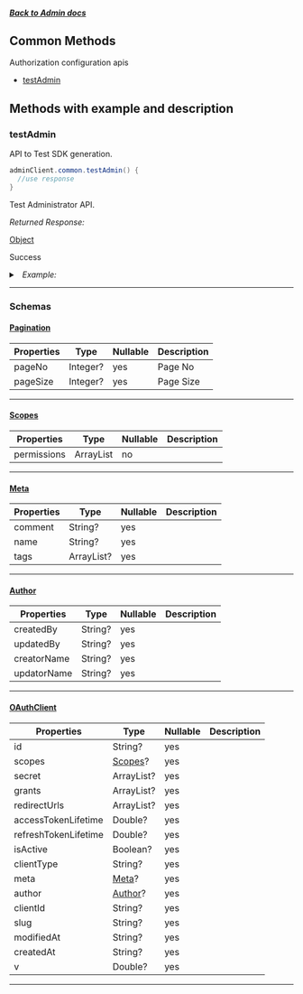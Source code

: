 



##### [Back to Admin docs](./README.md)

## Common Methods
Authorization configuration apis
* [testAdmin](#testadmin)



## Methods with example and description


### testAdmin
API to Test SDK generation.




```java
adminClient.common.testAdmin() {
  //use response
}
```




Test Administrator API.

*Returned Response:*




[Object](#Object)

Success




<details>
<summary><i>&nbsp; Example:</i></summary>

```json

```
</details>









---



### Schemas

 
 
 #### [Pagination](#Pagination)

 | Properties | Type | Nullable | Description |
 | ---------- | ---- | -------- | ----------- |
 | pageNo | Integer? |  yes  | Page No |
 | pageSize | Integer? |  yes  | Page Size |

---


 
 
 #### [Scopes](#Scopes)

 | Properties | Type | Nullable | Description |
 | ---------- | ---- | -------- | ----------- |
 | permissions | ArrayList<String> |  no  |  |

---


 
 
 #### [Meta](#Meta)

 | Properties | Type | Nullable | Description |
 | ---------- | ---- | -------- | ----------- |
 | comment | String? |  yes  |  |
 | name | String? |  yes  |  |
 | tags | ArrayList<String>? |  yes  |  |

---


 
 
 #### [Author](#Author)

 | Properties | Type | Nullable | Description |
 | ---------- | ---- | -------- | ----------- |
 | createdBy | String? |  yes  |  |
 | updatedBy | String? |  yes  |  |
 | creatorName | String? |  yes  |  |
 | updatorName | String? |  yes  |  |

---


 
 
 #### [OAuthClient](#OAuthClient)

 | Properties | Type | Nullable | Description |
 | ---------- | ---- | -------- | ----------- |
 | id | String? |  yes  |  |
 | scopes | [Scopes](#Scopes)? |  yes  |  |
 | secret | ArrayList<String>? |  yes  |  |
 | grants | ArrayList<String>? |  yes  |  |
 | redirectUrls | ArrayList<String>? |  yes  |  |
 | accessTokenLifetime | Double? |  yes  |  |
 | refreshTokenLifetime | Double? |  yes  |  |
 | isActive | Boolean? |  yes  |  |
 | clientType | String? |  yes  |  |
 | meta | [Meta](#Meta)? |  yes  |  |
 | author | [Author](#Author)? |  yes  |  |
 | clientId | String? |  yes  |  |
 | slug | String? |  yes  |  |
 | modifiedAt | String? |  yes  |  |
 | createdAt | String? |  yes  |  |
 | v | Double? |  yes  |  |

---



